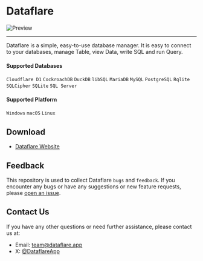 # Dataflare

![Preview](https://github.com/DataflareApp/Dataflare/assets/23690145/f4de146b-a6cd-4eea-947a-b98dabf80434)

---

Dataflare is a simple, easy-to-use database manager. It is easy to connect to your databases, manage Table, view Data, write SQL and run Query.

#### Supported Databases

`Cloudflare D1` `CockroachDB` `DuckDB` `libSQL` `MariaDB` `MySQL` `PostgreSQL` `Rqlite` `SQLCipher` `SQLite` `SQL Server`

#### Supported Platform

`Windows` `macOS` `Linux`

## Download

- [Dataflare Website](https://dataflare.app/download)

## Feedback

This repository is used to collect Dataflare `bugs` and `feedback`. If you encounter any bugs or have any suggestions or new feature requests, please [open an issue](https://github.com/DataflareApp/Dataflare/issues).

## Contact Us

If you have any other questions or need further assistance, please contact us at:

- Email: [team@dataflare.app](mailto:team@dataflare.app)
- X: [@DataflareApp](https://twitter.com/DataflareApp)
